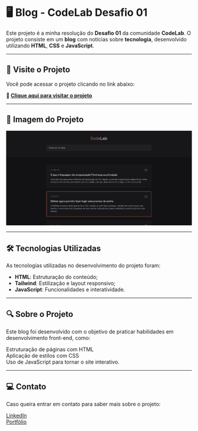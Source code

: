 # 🖥️ Blog - CodeLab Desafio 01

Este projeto é a minha resolução do **Desafio 01** da comunidade **CodeLab**. O projeto consiste em um **blog** com notícias sobre **tecnologia**, desenvolvido utilizando **HTML**, **CSS** e **JavaScript**.

---

## 🚀 Visite o Projeto

Você pode acessar o projeto clicando no link abaixo:

**🔗 [Clique aqui para visitar o projeto](https://blog-codelab-tailwind.netlify.app/)**

---

## 📸 Imagem do Projeto

![Imagem do Blog](/desafio-01/src/assets/image.png)

---

## 🛠️ Tecnologias Utilizadas

As tecnologias utilizadas no desenvolvimento do projeto foram:

- **HTML**: Estruturação do conteúdo;
- **Tailwind**: Estilização e layout responsivo;
- **JavaScript**: Funcionalidades e interatividade.

---

## 🔍 Sobre o Projeto
Este blog foi desenvolvido com o objetivo de praticar habilidades em desenvolvimento front-end, como:

Estruturação de páginas com HTML\
Aplicação de estilos com CSS\
Uso de JavaScript para tornar o site interativo.

---

## 💻 Contato
Caso queira entrar em contato para saber mais sobre o projeto:

[LinkedIn](https://www.linkedin.com/in/gustavodantasmarim/)\
[Portfólio](https://github.com/gustavomarim)
